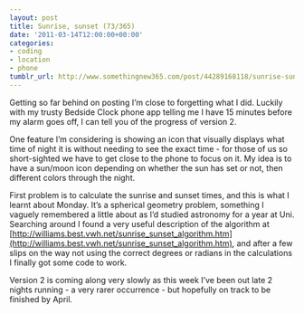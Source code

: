 ```yaml
---
layout: post
title: Sunrise, sunset (73/365)
date: '2011-03-14T12:00:00+00:00'
categories:
- coding
- location
- phone
tumblr_url: http://www.somethingnew365.com/post/44289168118/sunrise-sunset-73365
---
```

Getting so far behind on posting I’m close to forgetting what I did. Luckily with my trusty Bedside Clock phone app telling me I have 15 minutes before my alarm goes off, I can tell you of the progress of version 2.

One feature I’m considering is showing an icon that visually displays what time of night it is without needing to see the exact time - for those of us so short-sighted we have to get close to the phone to focus on it. My idea is to have a sun/moon icon depending on whether the sun has set or not, then different colors through the night.

First problem is to calculate the sunrise and sunset times, and this is what I learnt about Monday. It’s a spherical geometry problem, something I vaguely remembered a little about as I’d studied astronomy for a year at Uni. Searching around I found a very useful description of the algorithm at [http://williams.best.vwh.net/sunrise_sunset_algorithm.htm](http://williams.best.vwh.net/sunrise_sunset_algorithm.htm), and after a few slips on the way not using the correct degrees or radians in the calculations I finally got some code to work.

Version 2 is coming along very slowly as this week I’ve been out late 2 nights running - a very rarer occurrence - but hopefully on track to be finished by April.
